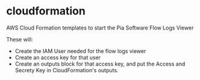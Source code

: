# cloudformation
AWS Cloud Formation templates to start the Pia Software Flow Logs Viewer

These will:
* Create the IAM User needed for the flow logs viewer
* Create an access key for that user
* Create an outputs block for that access key, and put the Access and Secrety Key in CloudFormation's outputs.